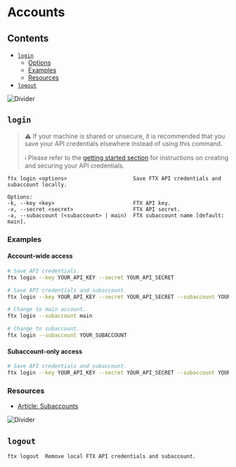 # Accounts

## Contents

- [`login`](#login)
  - [Options](#options)
  - [Examples](#examples)
  - [Resources](#resources)
- [`logout`](#logout)

![Divider](../../images/divider.png)

## `login`

> ⚠️ If your machine is shared or unsecure, it is recommended that you save your API credentials elsewhere instead of using this command.
>
> ℹ️ Please refer to the [getting started section](../../../README.md#getting-started) for instructions on creating and securing your API credentials.

```
ftx login <options>                     Save FTX API credentials and subaccount locally.

Options:
-k, --key <key>                         FTX API key.
-x, --secret <secret>                   FTX API secret.
-a, --subaccount (<subaccount> | main)  FTX subaccount name [default: main].
```

### Examples

#### Account-wide access

```sh
# Save API credentials.
ftx login --key YOUR_API_KEY --secret YOUR_API_SECRET

# Save API credentials and subaccount.
ftx login --key YOUR_API_KEY --secret YOUR_API_SECRET --subaccount YOUR_SUBACCOUNT

# Change to main account.
ftx login --subaccount main

# Change to subaccount.
ftx login --subaccount YOUR_SUBACCOUNT
```

#### Subaccount-only access

```sh
# Save API credentials and subaccount.
ftx login --key YOUR_API_KEY --secret YOUR_API_SECRET --subaccount YOUR_SUBACCOUNT
```

### Resources

- [Article: Subaccounts](https://help.ftx.com/hc/en-us/articles/360030861532-Subaccounts)

![Divider](../../images/divider.png)

## `logout`

```
ftx logout  Remove local FTX API credentials and subaccount.
```
